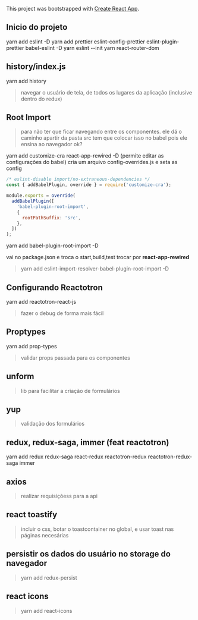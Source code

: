 This project was bootstrapped with [Create React App](https://github.com/facebook/create-react-app).

## Inicio do projeto

yarn add eslint -D
yarn add prettier eslint-config-prettier eslint-plugin-prettier babel-eslint -D
yarn eslint --init
yarn react-router-dom

## history/index.js

yarn add history

> navegar o usuário de tela, de todos os lugares da aplicação (inclusive dentro do redux)

## Root Import

> para não ter que ficar navegando entre os componentes. ele dá o caminho apartir da pasta src
> tem que colocar isso no babel pois ele ensina ao navegador ok?

yarn add customize-cra react-app-rewired -D (permite editar as configurações do babel)
cria um arquivo config-overrides.js e seta as config

```js
/* eslint-disable import/no-extraneous-dependencies */
const { addBabelPlugin, override } = require('customize-cra');

module.exports = override(
  addBabelPlugin([
    'babel-plugin-root-import',
    {
      rootPathSuffix: 'src',
    },
  ])
);
```

yarn add babel-plugin-root-import -D

vai no package.json e troca o start,build,test trocar por **react-app-rewired**

> yarn add eslint-import-resolver-babel-plugin-root-import -D

## Configurando Reactotron

yarn add reactotron-react-js

> fazer o debug de forma mais fácil

## Proptypes

yarn add prop-types

> validar props passada para os componentes

## unform

> lib para facilitar a criação de formulários

## yup

> validação dos formulários

## redux, redux-saga, immer (feat reactotron)

yarn add redux redux-saga react-redux reactotron-redux reactotron-redux-saga immer

## axios

> realizar requisiçõess para a api

## react toastify

> incluir o css, botar o toastcontainer no global, e usar toast nas páginas necesárias

## persistir os dados do usuário no storage do navegador

> yarn add redux-persist

## react icons

> yarn add react-icons
